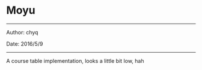 # Moyu
---
Author: chyq

Date: 2016/5/9

---
A course table implementation, looks a little bit low, hah